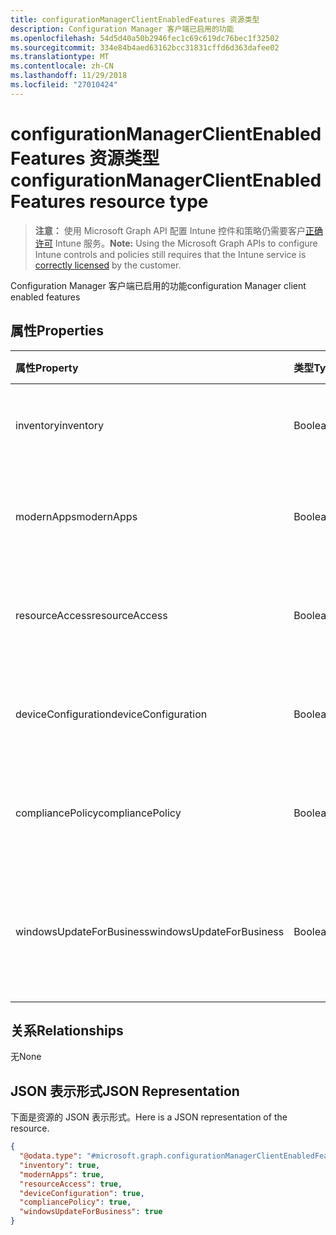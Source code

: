 ```yaml
---
title: configurationManagerClientEnabledFeatures 资源类型
description: Configuration Manager 客户端已启用的功能
ms.openlocfilehash: 54d5d40a50b2946fec1c69c619dc76bec1f32502
ms.sourcegitcommit: 334e84b4aed63162bcc31831cffd6d363dafee02
ms.translationtype: MT
ms.contentlocale: zh-CN
ms.lasthandoff: 11/29/2018
ms.locfileid: "27010424"
---
```

# <a name="configurationmanagerclientenabledfeatures-resource-type"></a><span data-ttu-id="3d631-103">configurationManagerClientEnabledFeatures 资源类型</span><span class="sxs-lookup"><span data-stu-id="3d631-103">configurationManagerClientEnabledFeatures resource type</span></span>

> <span data-ttu-id="3d631-104">**注意：** 使用 Microsoft Graph API 配置 Intune 控件和策略仍需要客户[正确许可](https://go.microsoft.com/fwlink/?linkid=839381) Intune 服务。</span><span class="sxs-lookup"><span data-stu-id="3d631-104">**Note:** Using the Microsoft Graph APIs to configure Intune controls and policies still requires that the Intune service is [correctly licensed](https://go.microsoft.com/fwlink/?linkid=839381) by the customer.</span></span>

<span data-ttu-id="3d631-105">Configuration Manager 客户端已启用的功能</span><span class="sxs-lookup"><span data-stu-id="3d631-105">configuration Manager client enabled features</span></span>
## <a name="properties"></a><span data-ttu-id="3d631-106">属性</span><span class="sxs-lookup"><span data-stu-id="3d631-106">Properties</span></span>
|<span data-ttu-id="3d631-107">属性</span><span class="sxs-lookup"><span data-stu-id="3d631-107">Property</span></span>|<span data-ttu-id="3d631-108">类型</span><span class="sxs-lookup"><span data-stu-id="3d631-108">Type</span></span>|<span data-ttu-id="3d631-109">说明</span><span class="sxs-lookup"><span data-stu-id="3d631-109">Description</span></span>|
|:---|:---|:---|
|<span data-ttu-id="3d631-110">inventory</span><span class="sxs-lookup"><span data-stu-id="3d631-110">inventory</span></span>|<span data-ttu-id="3d631-111">Boolean</span><span class="sxs-lookup"><span data-stu-id="3d631-111">Boolean</span></span>|<span data-ttu-id="3d631-112">目录是否由 Intune 管理</span><span class="sxs-lookup"><span data-stu-id="3d631-112">Whether inventory is managed by Intune</span></span>|
|<span data-ttu-id="3d631-113">modernApps</span><span class="sxs-lookup"><span data-stu-id="3d631-113">modernApps</span></span>|<span data-ttu-id="3d631-114">Boolean</span><span class="sxs-lookup"><span data-stu-id="3d631-114">Boolean</span></span>|<span data-ttu-id="3d631-115">现代应用程序是否由 Intune 管理</span><span class="sxs-lookup"><span data-stu-id="3d631-115">Whether modern application is managed by Intune</span></span>|
|<span data-ttu-id="3d631-116">resourceAccess</span><span class="sxs-lookup"><span data-stu-id="3d631-116">resourceAccess</span></span>|<span data-ttu-id="3d631-117">Boolean</span><span class="sxs-lookup"><span data-stu-id="3d631-117">Boolean</span></span>|<span data-ttu-id="3d631-118">资源访问权限是否由 Intune 管理</span><span class="sxs-lookup"><span data-stu-id="3d631-118">Whether resource access is managed by Intune</span></span>|
|<span data-ttu-id="3d631-119">deviceConfiguration</span><span class="sxs-lookup"><span data-stu-id="3d631-119">deviceConfiguration</span></span>|<span data-ttu-id="3d631-120">Boolean</span><span class="sxs-lookup"><span data-stu-id="3d631-120">Boolean</span></span>|<span data-ttu-id="3d631-121">设备配置是否由 Intune 管理</span><span class="sxs-lookup"><span data-stu-id="3d631-121">Whether device configuration is managed by Intune</span></span>|
|<span data-ttu-id="3d631-122">compliancePolicy</span><span class="sxs-lookup"><span data-stu-id="3d631-122">compliancePolicy</span></span>|<span data-ttu-id="3d631-123">Boolean</span><span class="sxs-lookup"><span data-stu-id="3d631-123">Boolean</span></span>|<span data-ttu-id="3d631-124">符合性策略是否由 Intune 管理</span><span class="sxs-lookup"><span data-stu-id="3d631-124">Whether compliance policy is managed by Intune</span></span>|
|<span data-ttu-id="3d631-125">windowsUpdateForBusiness</span><span class="sxs-lookup"><span data-stu-id="3d631-125">windowsUpdateForBusiness</span></span>|<span data-ttu-id="3d631-126">Boolean</span><span class="sxs-lookup"><span data-stu-id="3d631-126">Boolean</span></span>|<span data-ttu-id="3d631-127">适用于企业的 Windows 更新是否由 Intune 管理</span><span class="sxs-lookup"><span data-stu-id="3d631-127">Whether Windows Update for Business is managed by Intune</span></span>|

## <a name="relationships"></a><span data-ttu-id="3d631-128">关系</span><span class="sxs-lookup"><span data-stu-id="3d631-128">Relationships</span></span>
<span data-ttu-id="3d631-129">无</span><span class="sxs-lookup"><span data-stu-id="3d631-129">None</span></span>
## <a name="json-representation"></a><span data-ttu-id="3d631-130">JSON 表示形式</span><span class="sxs-lookup"><span data-stu-id="3d631-130">JSON Representation</span></span>
<span data-ttu-id="3d631-131">下面是资源的 JSON 表示形式。</span><span class="sxs-lookup"><span data-stu-id="3d631-131">Here is a JSON representation of the resource.</span></span>
<!-- {
  "blockType": "resource",
  "@odata.type": "microsoft.graph.configurationManagerClientEnabledFeatures"
}
-->
``` json
{
  "@odata.type": "#microsoft.graph.configurationManagerClientEnabledFeatures",
  "inventory": true,
  "modernApps": true,
  "resourceAccess": true,
  "deviceConfiguration": true,
  "compliancePolicy": true,
  "windowsUpdateForBusiness": true
}
```




